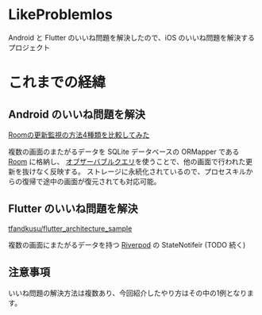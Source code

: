 # LikeProblemIos

Android と Flutter のいいね問題を解決したので、iOS のいいね問題を解決するプロジェクト

# これまでの経緯

## Android のいいね問題を解決

[Roomの更新監視の方法4種類を比較してみた](https://qiita.com/tfandkusu/items/672b2a043d27c0fefc89)

複数の画面のまたがるデータを SQLite データベースの ORMapper である [Room](https://developer.android.com/training/data-storage/room) に格納し、
[オブザーバブルクエリ](https://developer.android.com/training/data-storage/room/async-queries?hl=ja#observable)を使うことで、他の画面で行われた更新を抜けなく反映する。
ストレージに永続化されているので、プロセスキルからの復帰で途中の画面が復元されても対応可能。

## Flutter のいいね問題を解決

[tfandkusu/flutter_architecture_sample](https://github.com/tfandkusu/flutter_architecture_sample)

複数の画面にまたがるデータを持つ [Riverpod](https://riverpod.dev/) の StateNotifeir (TODO 続く)


## 注意事項

いいね問題の解決方法は複数あり、今回紹介したやり方はその中の1例となります。



